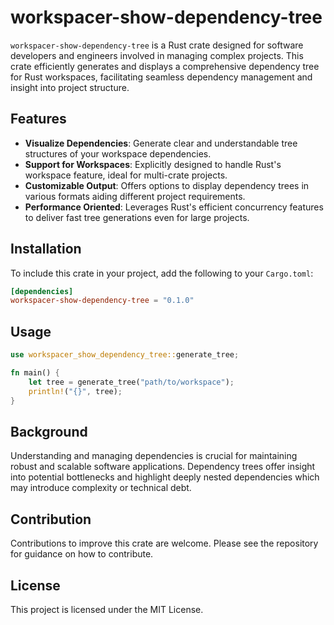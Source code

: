 # workspacer-show-dependency-tree

`workspacer-show-dependency-tree` is a Rust crate designed for software developers and engineers involved in managing complex projects. This crate efficiently generates and displays a comprehensive dependency tree for Rust workspaces, facilitating seamless dependency management and insight into project structure.

## Features

- **Visualize Dependencies**: Generate clear and understandable tree structures of your workspace dependencies.
- **Support for Workspaces**: Explicitly designed to handle Rust's workspace feature, ideal for multi-crate projects.
- **Customizable Output**: Offers options to display dependency trees in various formats aiding different project requirements.
- **Performance Oriented**: Leverages Rust's efficient concurrency features to deliver fast tree generations even for large projects.

## Installation

To include this crate in your project, add the following to your `Cargo.toml`:

```toml
[dependencies]
workspacer-show-dependency-tree = "0.1.0"
```

## Usage

```rust
use workspacer_show_dependency_tree::generate_tree;

fn main() {
    let tree = generate_tree("path/to/workspace");
    println!("{}", tree);
}
```

## Background

Understanding and managing dependencies is crucial for maintaining robust and scalable software applications. Dependency trees offer insight into potential bottlenecks and highlight deeply nested dependencies which may introduce complexity or technical debt.

## Contribution

Contributions to improve this crate are welcome. Please see the repository for guidance on how to contribute.

## License

This project is licensed under the MIT License.